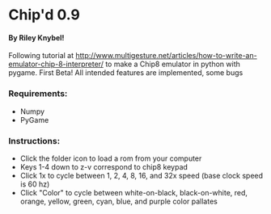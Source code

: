 # Chip'd 0.9
#### By Riley Knybel!
Following tutorial at http://www.multigesture.net/articles/how-to-write-an-emulator-chip-8-interpreter/ to make a Chip8 emulator in python with pygame.
First Beta! All intended features are implemented, some bugs

### Requirements:
- Numpy
- PyGame

### Instructions:
- Click the folder icon to load a rom from your computer
- Keys 1-4 down to z-v correspond to chip8 keypad
- Click 1x to cycle between 1, 2, 4, 8, 16, and 32x speed (base clock speed is 60 hz)
- Click "Color" to cycle between white-on-black, black-on-white, red, orange, yellow, green, cyan, blue, and purple color pallates
